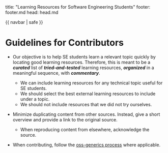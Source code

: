 <frontmatter>
  title: "Learning Resources for Software Engineering Students"
  footer: footer.md
  head: head.md
</frontmatter>

{{ navbar | safe }}

<div class="website-content">

# Guidelines for Contributors

* Our objective is to help SE students learn a relevant topic quickly by locating good learning resources. 
  Therefore, this is meant to be a **_curated_** list of **_tried-and-tested_** learning resources, **_organized_** 
  in a meaningful sequence, with **_commentary_**.
  * We can include learning resources for any technical topic useful for SE students.
  * We should select the best external learning resources to include under a topic.
  * We should not include resources that we did not try ourselves. 


* Minimize duplicating content from other sources. Instead, give a short overview and provide a link to the 
  original source.
  * When reproducing content from elsewhere, acknowledge the source.

* When contributing, follow the [oss-generics process](https://github.com/oss-generic/process) where applicable.


</div>
